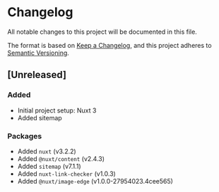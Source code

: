 # Changelog

All notable changes to this project will be documented in this file.

The format is based on [Keep a Changelog](https://keepachangelog.com/en/1.0.0/),
and this project adheres to [Semantic Versioning](https://semver.org/spec/v2.0.0.html).

## [Unreleased]
### Added 
- Initial project setup: Nuxt 3
- Added sitemap

### Packages
- Added `nuxt` (v3.2.2)
- Added `@nuxt/content` (v2.4.3)
- Added `sitemap` (v7.1.1)
- Added `nuxt-link-checker` (v1.0.3)
- Added `@nuxt/image-edge` (v1.0.0-27954023.4cee565)
